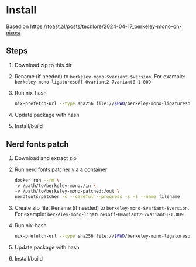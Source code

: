 # Install

Based on https://toast.al/posts/techlore/2024-04-17_berkeley-mono-on-nixos/

## Steps

1. Download zip to this dir
2. Rename (if needed) to `berkeley-mono-$variant-$version`. For example:
   `berkeley-mono-ligaturesoff-0variant2-7variant0-1.009`
3. Run nix-hash

   ```sh
   nix-prefetch-url --type sha256 file://$PWD/berkeley-mono-ligaturesoff-0variant2-7variant0-1.009.zip
   ```

4. Update package with hash
5. Install/build

## Nerd fonts patch

1. Download and extract zip
2. Run nerd fonts patcher via a container

   ```sh
   docker run --rm \
   -v /path/to/berkeley-mono:/in \
   -v /path/to/berkeley-mono-patched:/out \
   nerdfonts/patcher -c --careful --progress -s -l --name filename
   ```

3. Create zip file. Rename (if needed) to `berkeley-mono-$variant-$version`. For
   example: `berkeley-mono-ligaturesoff-0variant2-7variant0-1.009`
4. Run nix-hash

   ```sh
   nix-prefetch-url --type sha256 file://$PWD/berkeley-mono-ligaturesoff-0variant2-7variant0-1.009.zip
   ```

5. Update package with hash
6. Install/build
